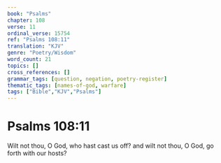 ```yaml
---
book: "Psalms"
chapter: 108
verse: 11
ordinal_verse: 15754
ref: "Psalms 108:11"
translation: "KJV"
genre: "Poetry/Wisdom"
word_count: 21
topics: []
cross_references: []
grammar_tags: [question, negation, poetry-register]
thematic_tags: [names-of-god, warfare]
tags: ["Bible","KJV","Psalms"]
---
```


# Psalms 108:11

Wilt not thou, O God, who hast cast us off? and wilt not thou, O God, go forth with our hosts?

